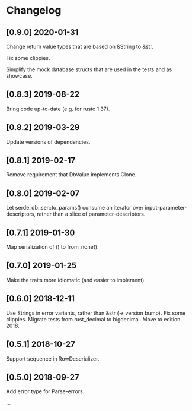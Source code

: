 # Changelog

## [0.9.0]  2020-01-31

Change return value types that are based on &String to &str.

Fix some clippies.

Simplify the mock database structs that are used in the tests and as showcase.

## [0.8.3]  2019-08-22

Bring code up-to-date (e.g. for rustc 1.37).

## [0.8.2]  2019-03-29

Update versions of dependencies.

## [0.8.1]  2019-02-17

Remove requirement that DbValue implements Clone.

## [0.8.0]  2019-02-07

Let serde_db::ser::to_params() consume an iterator over input-parameter-descriptors,
rather than a slice of parameter-descriptors.

## [0.7.1]  2019-01-30

Map serialization of () to from_none().

## [0.7.0]  2019-01-25

Make the traits more idiomatic (and easier to implement).

## [0.6.0]  2018-12-11

Use Strings in error variants, rather than &str  (-> version bump).
Fix some clippies.
Migrate tests from rust_decimal to bigdecimal.
Move to edition 2018.

## [0.5.1] 2018-10-27

Support sequence in RowDeserializer.

## [0.5.0]  2018-09-27

Add error type for Parse-errors.

...
